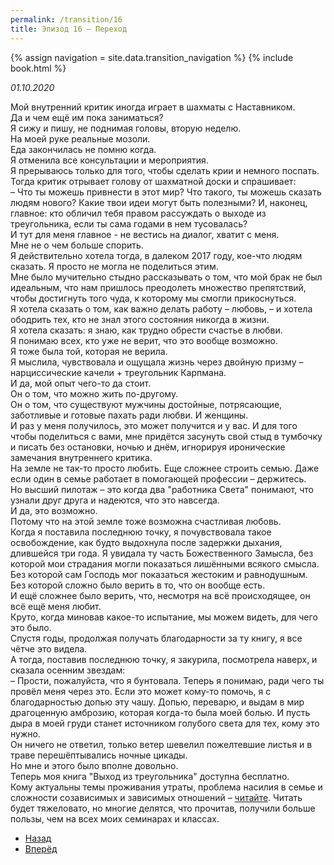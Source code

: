 ```yaml
---
permalink: /transition/16
title: Эпизод 16 – Переход
---
```

{% assign navigation  = site.data.transition_navigation %}
{% include book.html %}

*01.10.2020*

Мой внутренний критик иногда играет в шахматы с Наставником.  
Да и чем ещё им пока заниматься?  
Я сижу и пишу, не поднимая головы, вторую неделю.  
На моей руке реальные мозоли.  
Еда закончилась не помню когда.  
Я отменила все консультации и мероприятия.  
Я прерываюсь только для того, чтобы сделать крии и немного поспать.  
Тогда критик отрывает голову от шахматной доски и спрашивает:  
– Что ты можешь привнести в этот мир? Что такого, ты можешь сказать людям нового? Какие твои идеи могут быть полезными? И, наконец, главное: кто обличил тебя правом рассуждать о выходе из треугольника, если ты сама годами в нем тусовалась?  
И тут для меня главное - не вестись на диалог, хватит с меня.  
Мне не о чем больше спорить.  
Я действительно хотела тогда, в далеком 2017 году, кое-что людям сказать. Я просто не могла не поделиться этим.  
Мне было мучительно стыдно рассказывать о том, что мой брак не был идеальным, что нам пришлось преодолеть множество препятствий, чтобы достигнуть того чуда, к которому мы смогли прикоснуться.  
Я хотела сказать о том, как важно делать работу – любовь, – и хотела ободрить тех, кто не знал этого состояния никогда в жизни.  
Я хотела сказать: я знаю, как трудно обрести счастье в любви.  
Я понимаю всех, кто уже не верит, что это вообще возможно.  
Я тоже была той, которая не верила.  
Я мыслила, чувствовала и ощущала жизнь через двойную призму – нарциссические качели + треугольник Карпмана.  
И да, мой опыт чего-то да стоит.  
Он о том, что можно жить по-другому.  
Он о том, что существуют мужчины достойные, потрясающие, заботливые и готовые пахать ради любви. И женщины.  
И раз у меня получилось, это может получится и у вас. И для того чтобы поделиться с вами, мне придётся засунуть свой стыд в тумбочку и писать без остановки, ночью и днём, игнорируя иронические замечания внутреннего критика.  
На земле не так-то просто любить. Еще сложнее строить семью. Даже если один в семье работает в помогающей профессии – держитесь.  
Но высший пилотаж – это когда два "работника Света" понимают, что узнали друг друга и надеются, что это навсегда.  
И да, это возможно.  
Потому что на этой земле тоже возможна счастливая любовь.  
Когда я поставила последнюю точку, я почувствовала такое освобождение, как будто выдохнула после задержки дыхания, длившейся три года. Я увидала ту часть Божественного Замысла, без которой мои страдания могли показаться лишёнными всякого смысла.  
Без которой сам Господь мог показаться жестоким и равнодушным.  
Без которой сложно было верить в то, что он вообще есть.  
И ещё сложнее было верить, что, несмотря на всё происходящее, он всё ещё меня любит.  
Круто, когда миновав какое-то испытание, мы можем видеть, для чего это было.  
Спустя годы, продолжая получать благодарности за ту книгу, я все чётче это видела.  
А тогда, поставив последнюю точку, я закурила, посмотрела наверх, и сказала осенним звездам:  
– Прости, пожалуйста, что я бунтовала. Теперь я понимаю, ради чего ты провёл меня через это. Если это может кому-то помочь, я с благодарностью допью эту чашу. Допью, переварю, и выдам в мир драгоценную амброзию, которая когда-то была моей болью. И пусть дыра в моей груди станет источником голубого света для тех, кому это нужно.  
Он ничего не ответил, только ветер шевелил пожелтевшие листья и в траве перешёптывались ночные цикады.  
Но мне и этого было вполне довольно.  
Теперь моя книга "Выход из треугольника" доступна бесплатно.  
Кому актуальны темы проживания утраты, проблема насилия в семье и сложности созависимых и зависимых отношений – [читайте](/triangle/1). Читать будет тяжеловато, но многие делятся, что прочитав, получили больше пользы, чем на всех моих семинарах и классах.

<nav aria-label="pagination">
  <ul class="pagination justify-content-center">
    <li class="page-item">
      <a class="page-link" href="/transition/15"><i class="bi bi-arrow-left"></i> Назад</a>
    </li>
    <li class="page-item">
      <a class="page-link" href="/transition/17">Вперёд <i class="bi bi-arrow-right"></i></a>
    </li>
  </ul>
</nav>